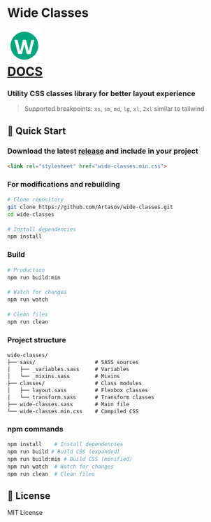 # Wide Classes

<img height="78" src="img/logo.png" width="78" alt="Wide Classes Logo"/>

<h1 style="margin: 0;">
    <a target="_blank" href="https://artasov.github.io/wide-classes/">DOCS</a>
</h1>

### Utility CSS classes library for better layout experience
> Supported breakpoints: `xs`, `sm`, `md`, `lg`, `xl`, `2xl` similar to tailwind

## 🚀 Quick Start

### Download the latest [release](https://github.com/Artasov/wide-classes/releases/latest) and include in your project
```html
<link rel="stylesheet" href="wide-classes.min.css">
```


### For modifications and rebuilding
```bash
# Clone repository
git clone https://github.com/Artasov/wide-classes.git
cd wide-classes

# Install dependencies
npm install
```

### Build
```bash 
# Production
npm run build:min

# Watch for changes
npm run watch

# Clean files
npm run clean
```

### Project structure
```
wide-classes/
├── sass/                   # SASS sources
│   ├── _variables.sass     # Variables
│   └── _mixins.sass        # Mixins
├── classes/                # Class modules
│   ├── layout.sass         # Flexbox classes
│   └── transform.sass      # Transform classes
├── wide-classes.sass       # Main file
└── wide-classes.min.css    # Compiled CSS
```

### npm commands
```bash
npm install    # Install dependencies
npm run build # Build CSS (expanded)
npm run build:min # Build CSS (minified)
npm run watch  # Watch for changes
npm run clean  # Clean files
```

## 📄 License

MIT License